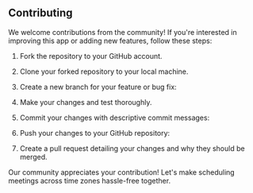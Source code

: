 ## Contributing

We welcome contributions from the community! If you're interested in improving this app or adding new features, follow these steps:

1. Fork the repository to your GitHub account.

2. Clone your forked repository to your local machine.

3. Create a new branch for your feature or bug fix:

4. Make your changes and test thoroughly.

5. Commit your changes with descriptive commit messages:

6. Push your changes to your GitHub repository:


7. Create a pull request detailing your changes and why they should be merged.

Our community appreciates your contribution! Let's make scheduling meetings across time zones hassle-free together.
